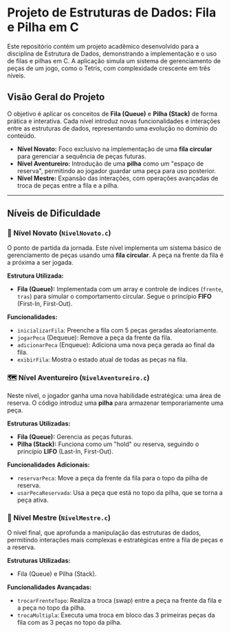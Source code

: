 # Projeto de Estruturas de Dados: Fila e Pilha em C

Este repositório contém um projeto acadêmico desenvolvido para a disciplina de Estrutura de Dados, demonstrando a implementação e o uso de filas e pilhas em C. A aplicação simula um sistema de gerenciamento de peças de um jogo, como o Tetris, com complexidade crescente em três níveis.

## Visão Geral do Projeto

O objetivo é aplicar os conceitos de **Fila (Queue)** e **Pilha (Stack)** de forma prática e interativa. Cada nível introduz novas funcionalidades e interações entre as estruturas de dados, representando uma evolução no domínio do conteúdo.

-   **Nível Novato:** Foco exclusivo na implementação de uma **fila circular** para gerenciar a sequência de peças futuras.
-   **Nível Aventureiro:** Introdução de uma **pilha** como um "espaço de reserva", permitindo ao jogador guardar uma peça para uso posterior.
-   **Nível Mestre:** Expansão das interações, com operações avançadas de troca de peças entre a fila e a pilha.

---

## Níveis de Dificuldade

### 🎒 Nível Novato (`NivelNovato.c`)

O ponto de partida da jornada. Este nível implementa um sistema básico de gerenciamento de peças usando uma **fila circular**. A peça na frente da fila é a próxima a ser jogada.

**Estrutura Utilizada:**
* **Fila (Queue):** Implementada com um array e controle de índices (`frente`, `tras`) para simular o comportamento circular. Segue o princípio **FIFO** (First-In, First-Out).

**Funcionalidades:**
* `inicializarFila`: Preenche a fila com 5 peças geradas aleatoriamente.
* `jogarPeca` (Dequeue): Remove a peça da frente da fila.
* `adicionarPeca` (Enqueue): Adiciona uma nova peça gerada ao final da fila.
* `exibirFila`: Mostra o estado atual de todas as peças na fila.

### 🗺️ Nível Aventureiro (`NivelAventureiro.c`)

Neste nível, o jogador ganha uma nova habilidade estratégica: uma área de reserva. O código introduz uma **pilha** para armazenar temporariamente uma peça.

**Estruturas Utilizadas:**
* **Fila (Queue):** Gerencia as peças futuras.
* **Pilha (Stack):** Funciona como um "hold" ou reserva, seguindo o princípio **LIFO** (Last-In, First-Out).

**Funcionalidades Adicionais:**
* `reservarPeca`: Move a peça da frente da fila para o topo da pilha de reserva.
* `usarPecaReservada`: Usa a peça que está no topo da pilha, que se torna a peça ativa.

### 🧙 Nível Mestre (`NivelMestre.c`)

O nível final, que aprofunda a manipulação das estruturas de dados, permitindo interações mais complexas e estratégicas entre a fila de peças e a reserva.

**Estruturas Utilizadas:**
* Fila (Queue) e Pilha (Stack).

**Funcionalidades Avançadas:**
* `trocarFrenteTopo`: Realiza a troca (swap) entre a peça na frente da fila e a peça no topo da pilha.
* `trocaMultipla`: Executa uma troca em bloco das 3 primeiras peças da fila com as 3 peças no topo da pilha.
